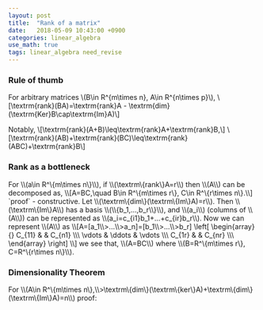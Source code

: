 ```yaml
---
layout: post
title:  "Rank of a matrix"
date:   2018-05-09 10:43:00 +0900
categories: linear_algebra
use_math: true
tags: linear_algebra need_revise
---
```


### Rule of thumb
For arbitrary matrices \\(B\in R^\{m\times n\}, A\in R^\{n\times p\}\\),
\\[\textrm\{rank\}(BA)=\textrm\{rank\}A - \textrm\{dim\}(\textrm\{Ker\}B\cap\textrm\{Im\}A)\\]
  
Notably, \\[\textrm\{rank\}(A+B)\leq\textrm\{rank\}A+\textrm\{rank\}B,\\]
\\[\textrm\{rank\}(AB)+\textrm\{rank\}(BC)\leq\textrm\{rank\}(ABC)+\textrm\{rank\}B\\]
  
<h3 id="rank_bottleneck">Rank as a bottleneck</h3>
For \\(a\in R^\{m\times n\}\\),  if  \\(\textrm\{rank\}A=r\\) then \\(A\\) can be decomposed as,
\\[A=BC,\quad B\in R^\{m\times r\}, C\in R^\{r\times n\}.\\]
`proof` - constructive.  
Let \\(\textrm\{dim\}(\textrm\{Im\}A)=r\\). Then \\(\textrm\{Im\}A\\) has a basis \\(\\{b_1,...,b_r\\}\\), and \\(a_i\\) (columns of \\(A\\)) can be represented as \\(a_i=c_{i1}b_1+...+c_{ir}b_r\\).  
Now we can represent \\(A\\) as \\[A=[a_1\\>...\\>a_n]=[b_1\\>...\\>b_r]
\left[
	\begin{array}{}
	C_{11} & & C_{n1}  \\\
	\vdots & \ddots & \vdots  \\\
	C_{1r} & & C_{nr}  \\\
	\end{array}
\right]
\\]
we see that, \\(A=BC\\) where \\(B=R^\{m\times r\}, C=R^\{r\times n\}\\).

<h3 id="dimen_theorem">Dimensionality Theorem</h3>
For \\(A\in R^\{m\times n\},\\>\textrm\{dim\}(\textrm\{ker\}A)+\textrm\{dim\}(\textrm\{Im\}A)=n\\)  
proof:  